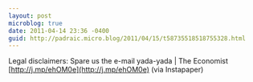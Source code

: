 ```yaml
---
layout: post
microblog: true
date: 2011-04-14 23:36 -0400
guid: http://padraic.micro.blog/2011/04/15/t58735518518755328.html
---
```

Legal disclaimers: Spare us the e-mail yada-yada | The Economist [http://j.mp/ehOM0e](http://j.mp/ehOM0e) (via Instapaper)
